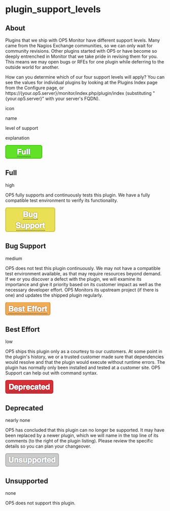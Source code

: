 # plugin\_support\_levels

## About

Plugins that we ship with OP5 Monitor have different support levels. Many came from the Nagios Exchange communities, so we can only wait for community revisions. Other plugins started with OP5 or have become so deeply entrenched in Monitor that we take pride in revising them for you. This means we may open bugs or RFEs for one plugin while deferring to the outside world for another.

How can you determine which of our four support levels will apply? You can see the values for individual plugins by looking at the Plugins Index page from the Configure page, or https://{your.op5.server}/monitor/index.php/plugin/index (substituting "{your.op5.server}" with your server's FQDN).

icon

name

level of support

explanation

![Full button, green background](images/16482417/23793066.png "Full button")

## Full

high

OP5 fully supports and continuously tests this plugin. We have a fully compatible test environment to verify its functionality.

![Bug Support button, canary yellow background](images/16482417/23793067.png "Bug Support button")

## Bug Support

medium

OP5 does not test this plugin continuously. We may not have a compatible test environment available, as that may require resources beyond demand. If we or you discover a defect with the plugin, we will examine its importance and give it priority based on its customer impact as well as the necessary developer effort. OP5 Monitors its upstream project (if there is one) and updates the shipped plugin regularly.

![Best Effort button, orange background](images/16482417/23793068.png "Best Effort button")

## Best Effort

low

OP5 ships this plugin only as a courtesy to our customers. At some point in the plugin's history, we or a trusted customer made sure that dependencies would resolve and that the plugin would execute without runtime errors. The plugin has normally only been installed and tested at a customer site. OP5 Support can help out with command syntax.

![Deprecated button, red background](images/16482417/23793069.png "Deprecated button")

## Deprecated

nearly none

OP5 has concluded that this plugin can no longer be supported. It may have been replaced by a newer plugin, which we will name in the top line of its comments (to the right of the plugin listing). Please review the specific details so you can plan your changeover.

![Unsupported button, medium gray background](images/16482417/23793070.png "Unsupported button")

## Unsupported

none

OP5 does not support this plugin.
